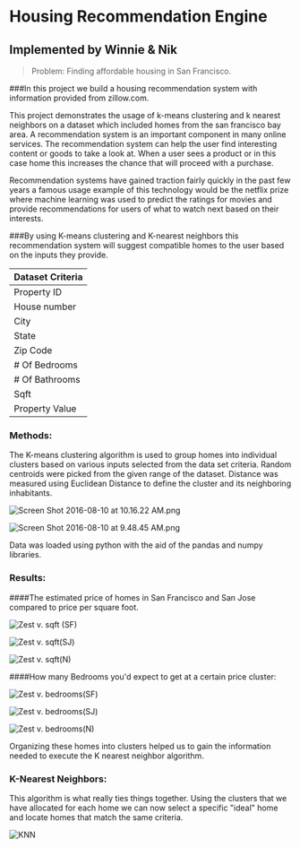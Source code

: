 # Housing Recommendation Engine

## Implemented by Winnie & Nik

> Problem:
Finding affordable housing in San Francisco.

###In this project we build a housing recommendation system with information provided from zillow.com.


This project demonstrates the usage of k-means clustering and k nearest neighbors on a dataset which included homes from the san francisco bay area. A recommendation system is an important component in many online services. The recommendation system can help the user find interesting content or goods to take a look at. When a user sees a product or in this case home this increases the chance that will proceed with a purchase.
  
Recommendation systems have gained traction fairly quickly in the past few years a famous usage example of this technology would be the netflix prize where machine learning was used to predict the ratings for movies and provide recommendations for users of what to watch next based on their interests. 
  
###By using K-means clustering and K-nearest neighbors this recommendation system will suggest compatible homes to the user based on the inputs they provide.

| Dataset Criteria |
|------------------|
| Property ID      |
| House number     |
| City             |
| State            |
| Zip Code         |
| # Of Bedrooms    |
| # Of Bathrooms   |
| Sqft             |
| Property Value   |

### Methods:

The K-means clustering algorithm is used to group homes into individual clusters based on various inputs selected from the data set criteria.
Random centroids were picked from the given range of the dataset. Distance was measured using Euclidean Distance to define the cluster and its neighboring inhabitants.

![Screen Shot 2016-08-10 at 10.16.22 AM.png](https://s9.postimg.org/nqv517wvj/Screen_Shot_2016_08_10_at_10_16_22_AM.png)

![Screen Shot 2016-08-10 at 9.48.45 AM.png](https://s10.postimg.org/g558e7lmh/Screen_Shot_2016_08_10_at_9_48_45_AM.png)

Data was loaded using python with the aid of the pandas and numpy libraries.
 
### Results:

####The estimated price  of homes in San Francisco and San Jose compared to price per square foot.

![Zest v. sqft (SF)](http://g.recordit.co/UDT2gRkMrq.gif)

![Zest v. sqft(SJ)](http://g.recordit.co/zERsuQoRyJ.gif)

![Zest v. sqft(N)](http://g.recordit.co/6k825Wel8Q.gif)


####How many Bedrooms you'd expect to get at a certain price cluster:

![Zest v. bedrooms(SF)](http://g.recordit.co/KTZoBi7jTF.gif)

![Zest v. bedrooms(SJ)](http://g.recordit.co/R6z7e7JqZY.gif)

![Zest v. bedrooms(N)](http://g.recordit.co/eZ8aVoPB5N.gif)


Organizing these homes into clusters helped us to gain the information needed to execute the K nearest neighbor algorithm.

### K-Nearest Neighbors:

This algorithm is what really ties things together. Using the clusters that we have allocated for each home we can now select a specific "ideal" home and locate homes that match the same criteria.

![KNN](https://predictoanalycto.files.wordpress.com/2014/06/selection_004.png)





